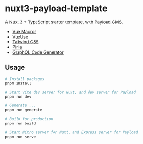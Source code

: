 # nuxt3-payload-template

A [Nuxt 3](https://nuxt.com/docs/guide/concepts/auto-imports) + TypeScript starter template, with [Payload CMS](https://payloadcms.com/docs).

- [Vue Macros](https://vue-macros.sxzz.moe/guide/getting-started.html)
- [VueUse](https://vueuse.org/guide/)
- [Tailwind CSS](https://tailwindcss.com/docs/installation)
- [Pinia](https://pinia.vuejs.org/introduction.html)
- [GraphQL Code Generator](https://the-guild.dev/graphql/codegen/docs/getting-started)

## Usage

```bash
# Install packages
pnpm install

# Start Vite dev server for Nuxt, and dev server for Payload
pnpm run dev

# Generate ...
pnpm run generate

# Build for production
pnpm run build

# Start Nitro server for Nuxt, and Express server for Payload
pnpm run serve
```
